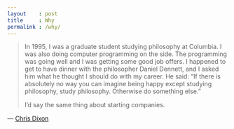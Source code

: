 ```yaml
---
layout    : post
title     : Why
permalink : /why/
---
```


> In 1995, I was a graduate student studying philosophy at Columbia.  I was
> also doing computer programming on the side.  The programming was going well
> and I was getting some good job offers. I happened to get to have dinner with
> the philosopher Daniel Dennett, and I asked him what he thought I should do
> with my career.  He said: “If there is absolutely no way you can imagine
> being happy except studying philosophy, study philosophy. Otherwise do
> something else.”
> 
> I’d say the same thing about starting companies.

&mdash; [Chris Dixon](https://cdixon.org/2011/12/01/otherwise-do-something-else)
